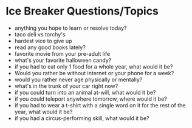 # Ice Breaker Questions/Topics

* anything you hope to learn or resolve today?
* taco deli vs torchy's
* hardest vice to give up
* read any good books lately?
* favorite movie from your pre-adult life
* what's your favorite halloween candy?
* if you had to eat only 1 food for a whole year, what would it be?
* Would you rather be without internet or your phone for a week?
* would you rather never age physically or mentally?
* what's in the trunk of your car right now?
* if you could turn into an animal at-will, what would it be?
* if you could teleport anywhere tomorrow, where would it be?
* if you had to wear a t-shirt with a single word on it for the rest of the year, what would it be?
* if you had a circus-performing skill, what would it be?
